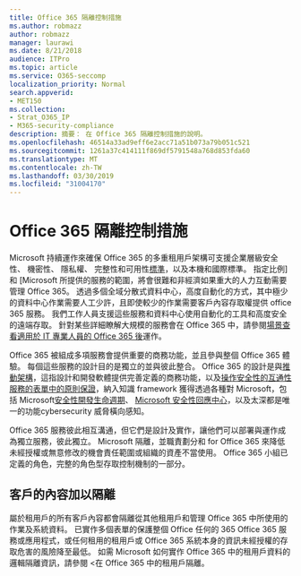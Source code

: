 ```yaml
---
title: Office 365 隔離控制措施
ms.author: robmazz
author: robmazz
manager: laurawi
ms.date: 8/21/2018
audience: ITPro
ms.topic: article
ms.service: O365-seccomp
localization_priority: Normal
search.appverid:
- MET150
ms.collection:
- Strat_O365_IP
- M365-security-compliance
description: 摘要： 在 Office 365 隔離控制措施的說明。
ms.openlocfilehash: 46514a33ad9eff6e2acc71a51b073a79b051c521
ms.sourcegitcommit: 1261a37c414111f869df5791548a768d853fda60
ms.translationtype: MT
ms.contentlocale: zh-TW
ms.lasthandoff: 03/30/2019
ms.locfileid: "31004170"
---
```

# <a name="office-365-isolation-controls"></a>Office 365 隔離控制措施 

Microsoft 持續運作來確保 Office 365 的多重租用戶架構可支援企業層級安全性、 機密性、 隱私權、 完整性和可用性[標準](https://www.microsoft.com/TrustCenter/Compliance?service=Office#Icons)，以及本機和國際標準。 指定比例] 和 [Microsoft 所提供的服務的範圍，將會很難和非經濟如果重大的人力互動需要管理 Office 365。 透過多個全域分散式資料中心，高度自動化的方式，其中極少的資料中心作業需要人工少許，且即使較少的作業需要客戶內容存取權提供 office 365 服務。 我們工作人員支援這些服務和資料中心使用自動化的工具和高度安全的遠端存取。 針對某些詳細瞭解大規模的服務會在 Office 365 中，請參閱[場景查看適用於 IT 專業人員的 Office 365 後](https://channel9.msdn.com/Events/SharePoint-Conference/2014/SPC202)運作。

Office 365 被組成多項服務會提供重要的商務功能，並且參與整個 Office 365 體驗。 每個這些服務的設計目的是獨立的並與彼此整合。 Office 365 的設計是與[推動架構](https://msdn.microsoft.com/library/aa480021.aspx)，這指設計和開發軟體提供完善定義的商務功能，以及[操作安全性的互通性服務的表單中的原則保證](http://www.microsoft.com/download/details.aspx?id=40872)，納入知識 framework 獲得透過各種對 Microsoft，包括 Microsoft[安全性開發生命週期](https://www.microsoft.com/sdl/default.aspx)、 [Microsoft 安全性回應中心](https://technet.microsoft.com/library/dn440717.aspx)，以及太深都是唯一的功能cybersecurity 威脅橫向感知。

Office 365 服務彼此相互溝通，但它們是設計及實作，讓他們可以部署與運作成為獨立服務，彼此獨立。 Microsoft 隔離，並職責劃分和 for Office 365 來降低未經授權或無意修改的機會責任範圍或組織的資產不當使用。 Office 365 小組已定義的角色，完整的角色型存取控制機制的一部分。

## <a name="customer-content-isolation"></a>客戶的內容加以隔離
屬於租用戶的所有客戶內容都會隔離從其他租用戶和管理 Office 365 中所使用的作業及系統資料。 已實作多個表單的保護整個 Office 任何的 365 Office 365 服務或應用程式，或任何租用的租用戶或 Office 365 系統本身的資訊未經授權的存取危害的風險降至最低。 如需 Microsoft 如何實作 Office 365 中的租用戶資料的邏輯隔離資訊，請參閱 <<c0>在 Office 365 中的租用戶隔離。
